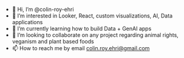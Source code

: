 - 👋 Hi, I’m @colin-roy-ehri
- 👀 I’m interested in Looker, React, custom visualizations, AI, Data applications
- 🌱 I’m currently learning how to build Data + GenAI apps
- 💞️ I’m looking to collaborate on any project regarding animal rights, veganism and plant based foods
- 📫 How to reach me by email colin.roy.ehri@gmail.com

<!---
colin-roy-ehri/colin-roy-ehri is a ✨ special ✨ repository because its `README.md` (this file) appears on your GitHub profile.
You can click the Preview link to take a look at your changes.
--->
